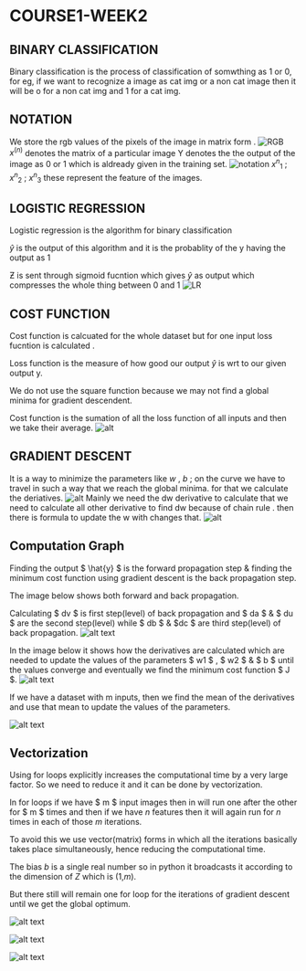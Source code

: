 # COURSE1-WEEK2
## BINARY CLASSIFICATION
Binary classification is the process of classification of somwthing as 1 or 0, for eg, if we want to recognize a image as cat img or a non cat image then it will be o for a non cat img and 1 for a cat img.
## NOTATION
We store the rgb values of the pixels of the image in matrix form .
![RGB](Images/img1.png)
$x^{(n)}$ denotes the matrix of a particular image
Y denotes the the output of the image as 0 or 1 which is aldready given in the training set.
![notation](Images/img2.png)
$x^{n}$<sub>1</sub> ; $x^{n}$<sub>2</sub> ; $x^{n}$<sub>3</sub> these represent the feature of the images.
## LOGISTIC REGRESSION
Logistic regression is the algorithm for binary classification

$\hat{y}$ is the output of this algorithm and it is the probablity of the y having the output as 1

Ƶ is sent through sigmoid fucntion which gives $\hat{y}$ as output which compresses the whole thing between 0 and 1 
![LR](Images/img3.png)
## COST FUNCTION 
Cost function is calcuated for the whole dataset but for one input loss fucntion is calculated .

Loss function is the measure of how good our output $\hat{y}$ is wrt to our given output y.

We do not use the square function because we may not find a global minima for gradient descendent.

Cost function is the sumation of all the loss function of all inputs and then we take their average.
![alt](Images/img4.png)
## GRADIENT DESCENT
It is a way to minimize the parameters like $w$ , $b$ ; on the curve we have to travel in such a way that we reach the global minima.
for that we calculate the deriatives.
![alt](Images/img5.png)
Mainly we need the dw derivative to calculate that we need to calculate all other derivative to find dw because of chain rule .
then there is formula to update the w with changes that.
![alt](Images/img6.png)
##  Computation Graph

Finding the output $ \hat{y} $ is the forward propagation step & finding the minimum cost function using gradient descent is the back propagation step.

The image below shows both forward and back propagation.

Calculating $ dv $ is first step(level) of back propagation and $ da $ & $ du $ are the second step(level) while $ db $ & $dc $ are third step(level) of back propagation.
![alt text](Images/C1W2L8-1.png)

In the image below it shows how the derivatives are calculated which are needed to update the values of the parameters $ w1 $ , $ w2 $ & $ b $ until the values converge and eventually we find the minimum cost function $ J $.
![alt text](Images/C1W2L9-1.png)

If we have a dataset with m inputs, then we find the mean of the derivatives and use that mean to update the values of the parameters.

![alt text](Images/C1W2L10-1.png)

## Vectorization

Using for loops explicitly increases the computational time by a very large factor. So we need to reduce it and it can be done by vectorization.

In for loops if we have $ m $ input images then in will run one after the other for $ m $ times and then if we have $n$ features then it will again run for $n$ times in each of those $m$ iterations.

To avoid this we use vector(matrix) forms in which all the iterations basically takes place simultaneously, hence reducing the computational time.

The bias $b$ is a single real number so in python it broadcasts it according to the dimension of $Z$ which is (1,$m$).

But there still will remain one for loop for the iterations of gradient descent until we get the global optimum.

![alt text](Images/C1W2L11-1.png)

![alt text](Images/C1W2L13-1.png)

![alt text](Images/C1W2L14-1.png)
